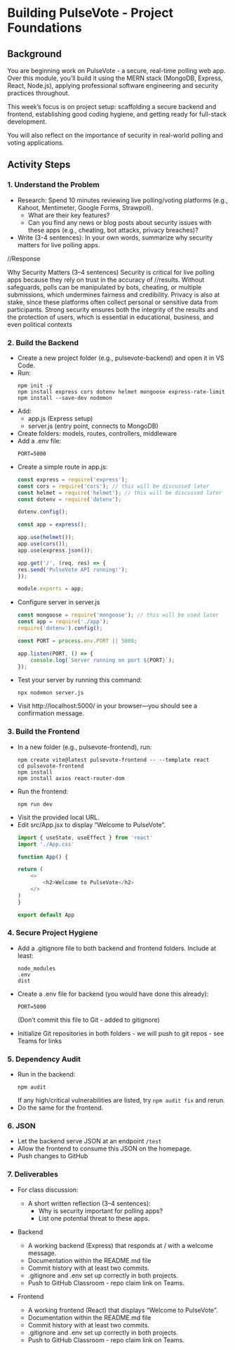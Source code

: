 # Building PulseVote -  Project Foundations

## Background 
You are beginning work on PulseVote - a secure, real-time polling web app. Over this module, you’ll build it using the MERN stack (MongoDB, Express, React, Node.js), applying professional software engineering and security practices throughout.

This week’s focus is on project setup: scaffolding a secure backend and frontend, establishing good coding hygiene, and getting ready for full-stack development.  

You will also reflect on the importance of security in real-world polling and voting applications.

## Activity Steps

### 1. Understand the Problem
- Research: Spend 10 minutes reviewing live polling/voting platforms (e.g., Kahoot, Mentimeter, Google Forms, Strawpoll).
    - What are their key features?
    - Can you find any news or blog posts about security issues with these apps (e.g., cheating, bot attacks, privacy breaches)?
- Write (3-4 sentences): In your own words, summarize why security matters for live polling apps.

//Response

Why Security Matters (3–4 sentences)
Security is critical for live polling apps because they rely on trust in the accuracy of //results. Without safeguards, polls can be manipulated by bots, cheating, or multiple submissions, which undermines fairness and credibility. Privacy is also at stake, since these platforms often collect personal or sensitive data from participants. Strong security ensures both the integrity of the results and the protection of users, which is essential in educational, business, and even political contexts

### 2. Build the Backend

- Create a new project folder (e.g., pulsevote-backend) and open it in VS Code.
- Run:
    ```
    npm init -y
    npm install express cors dotenv helmet mongoose express-rate-limit
    npm install --save-dev nodemon
    ```
- Add:
    - app.js (Express setup)
    - server.js (entry point, connects to MongoDB)
- Create folders: models, routes, controllers, middleware
- Add a .env file:
    ```
    PORT=5000
    ```
- Create a simple route in app.js:
    ```js
    const express = require('express');
    const cors = require('cors'); // this will be discussed later
    const helmet = require('helmet'); // this will be discussed later
    const dotenv = require('dotenv');

    dotenv.config();

    const app = express();

    app.use(helmet());
    app.use(cors());
    app.use(express.json());

    app.get('/', (req, res) => {
    res.send('PulseVote API running!');
    });

    module.exports = app;
    ```
- Configure server in server.js
    ```js
    const mongoose = require('mongoose'); // this will be used later
    const app = require('./app');
    require('dotenv').config();

    const PORT = process.env.PORT || 5000;

    app.listen(PORT, () => {
        console.log(`Server running on port ${PORT}`);
    });
    ```
- Test your server by running this command:
    ```
    npx nodemon server.js
    ```
- Visit http://localhost:5000/ in your browser—you should see a confirmation message.

### 3. Build the Frontend

- In a new folder (e.g., pulsevote-frontend), run:
    ```
    npm create vite@latest pulsevote-frontend -- --template react
    cd pulsevote-frontend
    npm install
    npm install axios react-router-dom
    ```
- Run the frontend:
    ```
    npm run dev
    ```
- Visit the provided local URL. 
- Edit src/App.jsx to display “Welcome to PulseVote”.
    ```js
    import { useState, useEffect } from 'react'
    import './App.css'

    function App() {

    return (
        <>
            <h2>Welcome to PulseVote</h2>
        </>
    )
    }

    export default App

    ```

### 4. Secure Project Hygiene

- Add a .gitignore file to both backend and frontend folders. Include at least:
    ```
    node_modules
    .env
    dist
    ```
- Create a .env file for backend (you would have done this already):
    ```
    PORT=5000
    ```
    (Don’t commit this file to Git - added to gitignore)

- Initialize Git repositories in both folders - we will push to git repos - see Teams for links

### 5. Dependency Audit

- Run in the backend:
    ```
    npm audit
    ```
    If any high/critical vulnerabilities are listed, try `npm audit fix` and rerun.
- Do the same for the frontend.

### 6. JSON 

- Let the backend serve JSON at an endpoint `/test`
- Allow the frontend to consume this JSON on the homepage.
- Push changes to GitHub

### 7. Deliverables

- For class discussion: 
    - A short written reflection (3–4 sentences):
        - Why is security important for polling apps?
        - List one potential threat to these apps.

- Backend
    - A working backend (Express) that responds at / with a welcome message.
    - Documentation within the README.md file
    - Commit history with at least two commits.
    - .gitignore and .env set up correctly in both projects.
    - Push to GitHub Classroom - repo claim link on Teams.

- Frontend
    - A working frontend (React) that displays “Welcome to PulseVote”.
    - Documentation within the README.md file
    - Commit history with at least two commits.
    - .gitignore and .env set up correctly in both projects.
    - Push to GitHub Classroom - repo claim link on Teams.


